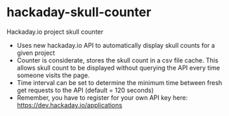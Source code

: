# hackaday-skull-counter
Hackaday.io project skull counter
- Uses new hackaday.io API to automatically display skull counts for a given project
- Counter is considerate, stores the skull count in a csv file cache.  This allows skull count to be displayed without querying the API every time someone visits the page.
- Time interval can be set to determine the minimum time between fresh get requests to the API (default = 120 seconds)
- Remember, you have to register for your own API key here: https://dev.hackaday.io/applications
